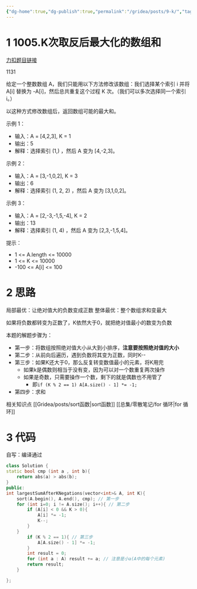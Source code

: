 ```yaml
---
{"dg-home":true,"dg-publish":true,"permalink":"/gridea/posts/9-k/","tags":"gardenEntry","dgHomeLink":true,"dgPassFrontmatter":true}
---
```


# 1 1005.K次取反后最大化的数组和

[力扣题目链接](https://leetcode-cn.com/problems/maximize-sum-of-array-after-k-negations/)


1131

给定一个整数数组 A，我们只能用以下方法修改该数组：我们选择某个索引 i 并将 A[i] 替换为 -A[i]，然后总共重复这个过程 K 次。（我们可以多次选择同一个索引 i。）

以这种方式修改数组后，返回数组可能的最大和。

示例 1：

-   输入：A = [4,2,3], K = 1
-   输出：5
-   解释：选择索引 (1,) ，然后 A 变为 [4,-2,3]。

示例 2：

-   输入：A = [3,-1,0,2], K = 3
-   输出：6
-   解释：选择索引 (1, 2, 2) ，然后 A 变为 [3,1,0,2]。

示例 3：

-   输入：A = [2,-3,-1,5,-4], K = 2
-   输出：13
-   解释：选择索引 (1, 4) ，然后 A 变为 [2,3,-1,5,4]。

提示：

-   1 <= A.length <= 10000
-   1 <= K <= 10000
-   -100 <= A[i] <= 100


# 2 思路

局部最优：让绝对值大的负数变成正数
整体最优：整个数组求和变最大

如果将负数都转变为正数了，K依然大于0，就把绝对值最小的数变为负数

本题的解题步骤为：

-   第一步：将数组按照绝对值大小从大到小排序，**注意要按照绝对值的大小**
-   第二步：从前向后遍历，遇到负数将其变为正数，同时K--
-   第三步：如果K还大于0，那么反复转变数值最小的元素，将K用完
	- 如果k是偶数则相当于没有变，因为可以对一个数重复两次操作
	- 如果是奇数，只需要操作一个数，剩下的就是偶数也不用管了
		- 即`if (K % 2 == 1) A[A.size() - 1] *= -1;`
-   第四步：求和

相关知识点
	[[Gridea/posts/sort函数|sort函数]]
	[[总集/零散笔记/for 循环|for 循环]]

# 3 代码


自写：编译通过
```cpp
class Solution {
static bool cmp (int a , int b){
    return abs(a) > abs(b);    
}
public:
int largestSumAfterKNegations(vector<int>& A, int K){
    sort(A.begin(), A.end(), cmp); // 第一步
    for (int i=0; i != A.size(); i++){ // 第二步
        if (A[i] < 0 && K > 0){
            A[i] *= -1;
            K--;
        }
    }
        if (K % 2 == 1){ // 第三步
            A[A.size() - 1] *= -1;
        }
        int result = 0;
        for (int a : A) result += a; // 注意是小a(A中的每个元素)
        return result;
    }

};
```
